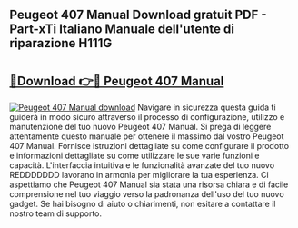 ## Peugeot 407 Manual Download gratuit PDF - Part-xTi Italiano Manuale dell'utente di riparazione H111G

# <h2><a href="http://dfe99r.blite.top/?on=Peugeot+407+Manual">🔗Download 👉🔴 Peugeot 407 Manual</a></h2>

[![Peugeot 407 Manual download](https://i.imgur.com/lujVjoI.png)](http://dfe99r.blite.top/?on=Peugeot+407+Manual)
Navigare in sicurezza questa guida ti guiderà in modo sicuro attraverso il processo di configurazione, utilizzo e manutenzione del tuo nuovo Peugeot 407 Manual. Si prega di leggere attentamente questo manuale per ottenere il massimo dal vostro Peugeot 407 Manual. Fornisce istruzioni dettagliate su come configurare il prodotto e informazioni dettagliate su come utilizzare le sue varie funzioni e capacità. L'interfaccia intuitiva e le funzionalità avanzate del tuo nuovo REDDDDDDD lavorano in armonia per migliorare la tua esperienza. Ci aspettiamo che Peugeot 407 Manual sia stata una risorsa chiara e di facile comprensione nel tuo viaggio verso la padronanza dell'uso del tuo nuovo gadget. Se hai bisogno di aiuto o chiarimenti, non esitare a contattare il nostro team di supporto.
